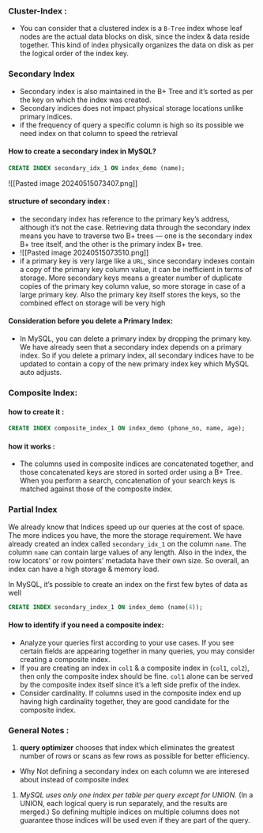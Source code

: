 
### Cluster-Index :

- You can consider that a clustered index is a `B-Tree` index whose leaf nodes are the actual data blocks on disk, since the index & data reside together. This kind of index physically organizes the data on disk as per the logical order of the index key.


### Secondary Index 
- Secondary index is also maintained in the B+ Tree and it’s sorted as per the key on which the index was created.
- Secondary indices does not impact physical storage locations unlike primary indices.
- if the frequency of query a specific column is high so its possible we need index on that column to speed the retrieval 

#### How to create a secondary index in MySQL?
````sql
CREATE INDEX secondary_idx_1 ON index_demo (name);
````
![[Pasted image 20240515073407.png]]

#### structure of secondary index  :
- the secondary index has reference to the primary key’s address, although it’s not the case. Retrieving data through the secondary index means you have to traverse two B+ trees — one is the secondary index B+ tree itself, and the other is the primary index B+ tree.
- ![[Pasted image 20240515073510.png]]
- if a primary key is very large like a `URL`, since secondary indexes contain a copy of the primary key column value, it can be inefficient in terms of storage. More secondary keys means a greater number of duplicate copies of the primary key column value, so more storage in case of a large primary key. Also the primary key itself stores the keys, so the combined effect on storage will be very high
#### Consideration before you delete a Primary Index:

- In MySQL, you can delete a primary index by dropping the primary key. We have already seen that a secondary index depends on a primary index. So if you delete a primary index, all secondary indices have to be updated to contain a copy of the new primary index key which MySQL auto adjusts.
	

### Composite Index: 
#### how to create it :

```sql
CREATE INDEX composite_index_1 ON index_demo (phone_no, name, age);
```


#### how it works :
- The columns used in composite indices are concatenated together, and those concatenated keys are stored in sorted order using a B+ Tree. When you perform a search, concatenation of your search keys is matched against those of the composite index.


### Partial Index

We already know that Indices speed up our queries at the cost of space. The more indices you have, the more the storage requirement. We have already created an index called `secondary_idx_1` on the column `name`. The column `name` can contain large values of any length. Also in the index, the row locators’ or row pointers’ metadata have their own size. So overall, an index can have a high storage & memory load.

In MySQL, it’s possible to create an index on the first few bytes of data as well

```sql
CREATE INDEX secondary_index_1 ON index_demo (name(4));
```

#### How to identify if you need a composite index:

- Analyze your queries first according to your use cases. If you see certain fields are appearing together in many queries, you may consider creating a composite index.
- If you are creating an index in `col1` & a composite index in (`col1`, `col2`), then only the composite index should be fine. `col1` alone can be served by the composite index itself since it’s a left side prefix of the index.
- Consider cardinality. If columns used in the composite index end up having high cardinality together, they are good candidate for the composite index.
### General Notes :
1) **query optimizer** chooses that index which eliminates the greatest number of rows or scans as few rows as possible for better efficiency.
- Why Not defining a secondary index on each column we are interesed about instead of composite index 
1) _MySQL uses only one index per table per query except for UNION._ (In a UNION, each logical query is run separately, and the results are merged.) So defining multiple indices on multiple columns does not guarantee those indices will be used even if they are part of the query.